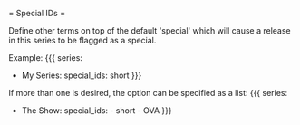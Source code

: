 = Special IDs = 

Define other terms on top of the default 'special' which will cause a release in this series to be flagged as a special.

Example:
{{{
series:
  - My Series:
      special_ids: short
}}}

If more than one is desired, the option can be specified as a list:
{{{
series:
  - The Show:
      special_ids:
        - short
        - OVA
}}}
